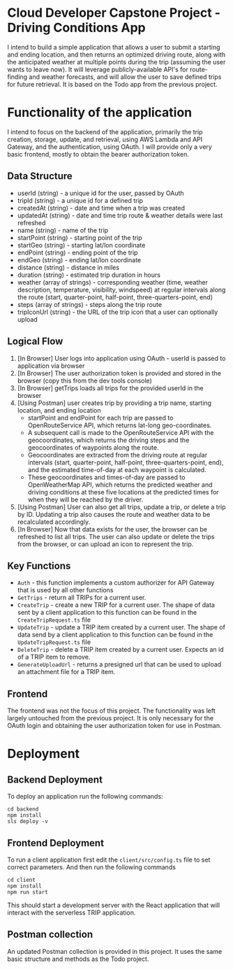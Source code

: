 # Cloud Developer Capstone Project - Driving Conditions App

I intend to build a simple application that allows a user to submit a starting and ending location, and then returns an optimized driving route, along with the anticipated weather at multiple points during the trip (assuming the user wants to leave now).  It will leverage publicly-available API's for route-finding and weather forecasts, and will allow the user to save defined trips for future retrieval.  It is based on the Todo app from the previous project.

# Functionality of the application

I intend to focus on the backend of the application, primarily the trip creation, storage, update, and retrieval, using AWS Lambda and API Gateway, and the authentication, using OAuth.  I will provide only a very basic frontend, mostly to obtain the bearer authorization token.

## Data Structure
- userId (string) - a unique id for the user, passed by OAuth
- tripId (string) - a unique id for a defined trip
- createdAt (string) - date and time when a trip was created
- updatedAt (string) - date and time trip route & weather details were last refreshed
- name (string) - name of the trip
- startPoint (string) - starting point of the trip
- startGeo (string) - starting lat/lon coordinate
- endPoint (string) - ending point of the trip
- endGeo (string) - ending lat/lon coordinate
- distance (string) - distance in miles
- duration (string) - estimated trip duration in hours
- weather (array of strings) - corresponding weather (time, weather description, temperature, visibility, windspeed) at regular intervals along the route (start, quarter-point, half-point, three-quarters-point, end)
- steps (array of strings) - steps along the trip route
- tripIconUrl (string) - the URL of the trip icon that a user can optionally upload

## Logical Flow
1. [In Browser] User logs into application using OAuth - userId is passed to application via browser
2. [In Browser] The user authorization token is provided and stored in the browser (copy this from the dev tools console)
3. [In Browser] getTrips loads all trips for the provided userId in the browser
4. [Using Postman] user creates trip by providing a trip name, starting location, and ending location
    - startPoint and endPoint for each trip are passed to OpenRouteService API, which returns lat-long geo-coordinates.
    - A subsequent call is made to the OpenRouteService API with the geocoordinates, which returns the driving steps and the geocoordinates of waypoints along the route.
    - Geocoordinates are extracted from the driving route at regular intervals (start, quarter-point, half-point, three-quarters-point, end), and the estimated time-of-day at each waypoint is calculated.
    - These geocoordinates and times-of-day are passed to OpenWeatherMap API, which returns the predicted weather and driving conditions at these five locations at the predicted times for when they will be reached by the driver.
5. [Using Postman] User can also get all trips, update a trip, or delete a trip by ID.  Updating a trip also causes the route and weather data to be recalculated accordingly.
6. [In Browser] Now that data exists for the user, the browser can be refreshed to list all trips.  The user can also update or delete the trips from the browser, or can upload an icon to represent the trip.

## Key Functions

* `Auth` - this function implements a custom authorizer for API Gateway that is used by all other functions
* `GetTrips` - return all TRIPs for a current user. 
* `CreateTrip` - create a new TRIP for a current user. The shape of data sent by a client application to this function can be found in the `CreateTripRequest.ts` file
* `UpdateTrip` - update a TRIP item created by a current user. The shape of data send by a client application to this function can be found in the `UpdateTripRequest.ts` file
* `DeleteTrip` - delete a TRIP item created by a current user. Expects an id of a TRIP item to remove.
* `GenerateUploadUrl` - returns a presigned url that can be used to upload an attachment file for a TRIP item. 

## Frontend

The frontend was not the focus of this project.  The functionality was left largely untouched from the previous project.  It is only necessary for the OAuth login and obtaining the user authorization token for use in Postman.

# Deployment

## Backend Deployment

To deploy an application run the following commands:

```
cd backend
npm install
sls deploy -v
```

## Frontend Deployment

To run a client application first edit the `client/src/config.ts` file to set correct parameters. And then run the following commands

```
cd client
npm install
npm run start
```

This should start a development server with the React application that will interact with the serverless TRIP application.

## Postman collection

An updated Postman collection is provided in this project.  It uses the same basic structure and methods as the Todo project.

